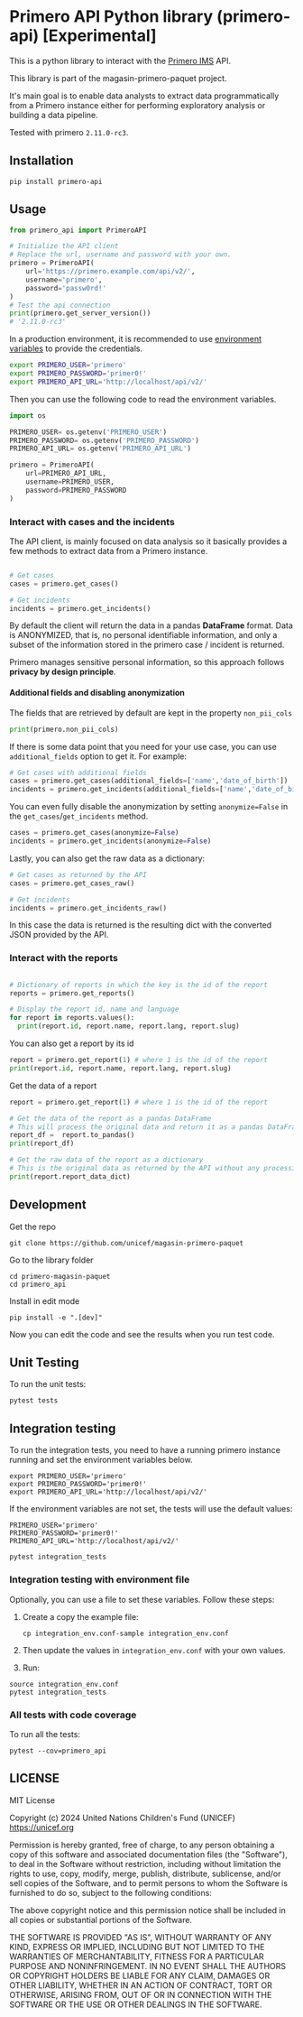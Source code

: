 # Primero API Python library (primero-api) [Experimental]

This is a python library to interact with the [Primero IMS](primero.org) API.

This library is part of the magasin-primero-paquet project.

It's main goal is to enable data analysts to extract data programmatically from a Primero instance either for performing exploratory analysis or building a data pipeline. 

Tested with primero `2.11.0-rc3`.

## Installation

```shell
pip install primero-api
```

## Usage

```python
from primero_api import PrimeroAPI

# Initialize the API client
# Replace the url, username and password with your own.
primero = PrimeroAPI(
    url='https://primero.example.com/api/v2/',
    username='primero',
    password='passw0rd!'
)
# Test the api connection
print(primero.get_server_version())
# '2.11.0-rc3'
```

In a production environment, it is recommended to use [environment variables](https://en.wikipedia.org/wiki/Environment_variable) to provide the credentials.

```sh
export PRIMERO_USER='primero'
export PRIMERO_PASSWORD='primer0!'
export PRIMERO_API_URL='http://localhost/api/v2/'
```

Then you can use the following code to read the environment variables.

```python
import os

PRIMERO_USER= os.getenv('PRIMERO_USER')
PRIMERO_PASSWORD= os.getenv('PRIMERO_PASSWORD')
PRIMERO_API_URL= os.getenv('PRIMERO_API_URL')

primero = PrimeroAPI(
    url=PRIMERO_API_URL,
    username=PRIMERO_USER,
    password=PRIMERO_PASSWORD
)

```

### Interact with cases and the incidents
The API client, is mainly focused on data analysis so it basically provides a few methods to extract data from a Primero instance.

```python

# Get cases
cases = primero.get_cases()

# Get incidents
incidents = primero.get_incidents()
```

By default the client will return the data in a pandas **DataFrame** format. Data is ANONYMIZED, that is, no personal identifiable information, and only a subset of the information stored in the primero case / incident is returned.

Primero manages sensitive personal information, so this approach follows **privacy by design principle**.  

#### Additional fields and disabling anonymization

The fields that are retrieved by default are kept in the property `non_pii_cols`

```python
print(primero.non_pii_cols)
```

If there is some data point that you need for your use case, you can use `additional_fields` option to get it. For example:

```python
# Get cases with additional fields
cases = primero.get_cases(additional_fields=['name','date_of_birth'])
incidents = primero.get_incidents(additional_fields=['name','date_of_birth'])
```

You can even fully disable the anonymization by setting `anonymize=False` in the `get_cases`/`get_incidents` method.

```python
cases = primero.get_cases(anonymize=False)
incidents = primero.get_incidents(anonymize=False)
```

Lastly, you can also get the raw data as a dictionary:

```python
# Get cases as returned by the API
cases = primero.get_cases_raw()

# Get incidents
incidents = primero.get_incidents_raw()
```
In this case the data is returned is the resulting dict with the converted JSON provided by the API. 


### Interact with the reports

```python

# Dictionary of reports in which the key is the id of the report
reports = primero.get_reports()

# Display the report id, name and language
for report in reports.values():
  print(report.id, report.name, report.lang, report.slug)
```

You can also get a report by its id

```python
report = primero.get_report(1) # where 1 is the id of the report
print(report.id, report.name, report.lang, report.slug)
```

Get the data of a report
```python
report = primero.get_report(1) # where 1 is the id of the report

# Get the data of the report as a pandas DataFrame
# This will process the original data and return it as a pandas DataFrame with the rows and columns
report_df =  report.to_pandas()
print(report_df)

# Get the raw data of the report as a dictionary
# This is the original data as returned by the API without any processing
print(report.report_data_dict)

```


## Development

Get the repo

```shell
git clone https://github.com/unicef/magasin-primero-paquet  
```
Go to the library folder

```shell
cd primero-magasin-paquet
cd primero_api
```
Install in edit mode

```shell
pip install -e ".[dev]"
```
Now you can edit the code and see the results when you run test code.

## Unit Testing

To run the unit tests:
```
pytest tests
```

## Integration testing

To run the integration tests, you need to have a running primero instance running and set the environment variables below. 

```
export PRIMERO_USER='primero'
export PRIMERO_PASSWORD='primer0!'
export PRIMERO_API_URL='http://localhost/api/v2/'
```

If the environment variables are not set, the tests will use the default values:

```
PRIMERO_USER='primero'
PRIMERO_PASSWORD='primer0!'
PRIMERO_API_URL='http://localhost/api/v2/'
```

```shell
pytest integration_tests
```

### Integration testing with environment file

Optionally, you can use a file to set these variables. Follow these steps: 

1. Create a copy the example file:
    ```
    cp integration_env.conf-sample integration_env.conf
    ```
2. Then update the values in `integration_env.conf` with your own values.

3. Run:

```shell
source integration_env.conf
pytest integration_tests
```

### All tests with code coverage

To run all the tests:

```shell
pytest --cov=primero_api 
```


## LICENSE

MIT License

Copyright (c) 2024 United Nations Children's Fund (UNICEF) https://unicef.org

Permission is hereby granted, free of charge, to any person obtaining a copy
of this software and associated documentation files (the "Software"), to deal
in the Software without restriction, including without limitation the rights
to use, copy, modify, merge, publish, distribute, sublicense, and/or sell
copies of the Software, and to permit persons to whom the Software is
furnished to do so, subject to the following conditions:

The above copyright notice and this permission notice shall be included in all
copies or substantial portions of the Software.

THE SOFTWARE IS PROVIDED "AS IS", WITHOUT WARRANTY OF ANY KIND, EXPRESS OR
IMPLIED, INCLUDING BUT NOT LIMITED TO THE WARRANTIES OF MERCHANTABILITY,
FITNESS FOR A PARTICULAR PURPOSE AND NONINFRINGEMENT. IN NO EVENT SHALL THE
AUTHORS OR COPYRIGHT HOLDERS BE LIABLE FOR ANY CLAIM, DAMAGES OR OTHER
LIABILITY, WHETHER IN AN ACTION OF CONTRACT, TORT OR OTHERWISE, ARISING FROM,
OUT OF OR IN CONNECTION WITH THE SOFTWARE OR THE USE OR OTHER DEALINGS IN THE
SOFTWARE.

